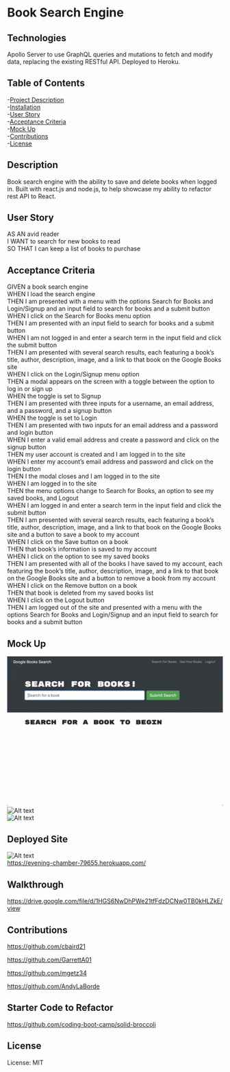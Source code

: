 # Book Search Engine

## Technologies
  
Apollo Server to use GraphQL queries and mutations to fetch and modify data, replacing the existing RESTful API. Deployed to Heroku.  

## Table of Contents  
-[Project Description](#description)  
-[Installation](#installation)  
-[User Story](#user-story)  
-[Acceptance Criteria](#acceptance-criteria)  
-[Mock Up](#mock-up)  
-[Contributions](#contributions)       
-[License](#license) 

## Description

Book search engine with the ability to save and delete books when logged in. Built with react.js and node.js, to help showcase my ability to refactor rest API to React.

## User Story

AS AN avid reader  
I WANT to search for new books to read  
SO THAT I can keep a list of books to purchase

## Acceptance Criteria

GIVEN a book search engine  
WHEN I load the search engine  
THEN I am presented with a menu with the options Search for Books and Login/Signup and an input field to search for books and a submit button  
WHEN I click on the Search for Books menu option  
THEN I am presented with an input field to search for books and a submit button  
WHEN I am not logged in and enter a search term in the input field and click the submit button  
THEN I am presented with several search results, each featuring a book’s title, author, description, image, and a link to that book on the Google Books site  
WHEN I click on the Login/Signup menu option  
THEN a modal appears on the screen with a toggle between the option to log in or sign up  
WHEN the toggle is set to Signup  
THEN I am presented with three inputs for a username, an email address, and a password, and a signup button  
WHEN the toggle is set to Login  
THEN I am presented with two inputs for an email address and a password and login button  
WHEN I enter a valid email address and create a password and click on the signup button  
THEN my user account is created and I am logged in to the site  
WHEN I enter my account’s email address and password and click on the login button  
THEN I the modal closes and I am logged in to the site  
WHEN I am logged in to the site  
THEN the menu options change to Search for Books, an option to see my saved books, and Logout  
WHEN I am logged in and enter a search term in the input field and click the submit button  
THEN I am presented with several search results, each featuring a book’s title, author, description, image, and a link to that book on the Google Books site and a button to save a book to my account  
WHEN I click on the Save button on a book  
THEN that book’s information is saved to my account  
WHEN I click on the option to see my saved books  
THEN I am presented with all of the books I have saved to my account, each featuring the book’s title, author, description, image, and a link to that book on the Google Books site and a button to remove a book from my account  
WHEN I click on the Remove button on a book  
THEN that book is deleted from my saved books list  
WHEN I click on the Logout button  
THEN I am logged out of the site and presented with a menu with the options Search for Books and Login/Signup and an input field to search for books and a submit button

## Mock Up  

![Alt text](./project%20info/21-mern-homework-demo-01.gif)    
![Alt text](./project%20info/21-mern-homework-demo-02.gif)  
![Alt text](./project%20info/21-mern-homework-demo-03.gif)  

## Deployed Site
![Alt text](client/src/screencapture-evening-chamber-79655-herokuapp-2023-01-17-17_20_34.png)  
https://evening-chamber-79655.herokuapp.com/

## Walkthrough

https://drive.google.com/file/d/1HGS6NwDhPWe21tfFdzDCNw0TB0kHLZkE/view

## Contributions

https://github.com/cbaird21

https://github.com/GarrettA01   

https://github.com/mgetz34 

https://github.com/AndyLaBorde

## Starter Code to Refactor

https://github.com/coding-boot-camp/solid-broccoli  

## License

License: MIT